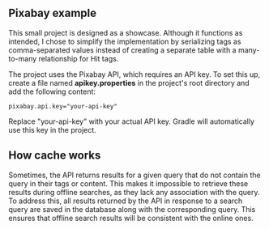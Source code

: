 ## **Pixabay example**

This small project is designed as a showcase. Although it functions as intended, I chose to simplify the implementation by serializing tags as comma-separated values instead of creating a separate table with a many-to-many relationship for Hit tags.

The project uses the Pixabay API, which requires an API key. To set this up, create a file named **apikey.properties** in the project's root directory and add the following content:

```
pixabay.api.key="your-api-key"
```

Replace "your-api-key" with your actual API key. Gradle will automatically use this key in the project.

## **How cache works**

Sometimes, the API returns results for a given query that do not contain the query in their tags or content. This makes it impossible to retrieve these results during offline searches, as they lack any association with the query. To address this, all results returned by the API in response to a search query are saved in the database along with the corresponding query. This ensures that offline search results will be consistent with the online ones.